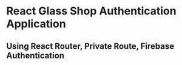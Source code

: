 # React Glass Shop Authentication Application
## Using React Router, Private Route, Firebase Authentication


